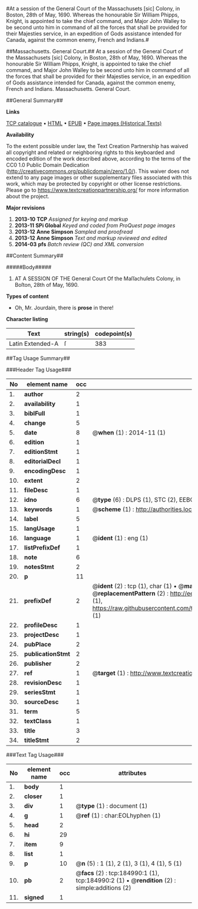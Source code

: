 #At a session of the General Court of the Massachusets [sic] Colony, in Boston, 28th of May, 1690. Whereas the honourable Sir William Phipps, Knight, is appointed to take the chief command, and Major John Walley to be second unto him in command of all the forces that shall be provided for their Majesties service, in an expedition of Gods assistance intended for Canada, against the common enemy, French and Indians.#

##Massachusetts. General Court.##
At a session of the General Court of the Massachusets [sic] Colony, in Boston, 28th of May, 1690. Whereas the honourable Sir William Phipps, Knight, is appointed to take the chief command, and Major John Walley to be second unto him in command of all the forces that shall be provided for their Majesties service, in an expedition of Gods assistance intended for Canada, against the common enemy, French and Indians.
Massachusetts. General Court.

##General Summary##

**Links**

[TCP catalogue](http://www.ota.ox.ac.uk/tcp/)  • 
[HTML](http://tei.it.ox.ac.uk/tcp/Texts-HTML/free/B09/B09498.html)  • 
[EPUB](http://tei.it.ox.ac.uk/tcp/Texts-EPUB/free/B09/B09498.epub) • 
[Page images (Historical Texts)](https://historicaltexts.jisc.ac.uk/eebo-69648757e)

**Availability**

To the extent possible under law, the Text Creation Partnership has waived all copyright and related or neighboring rights to this keyboarded and encoded edition of the work described above, according to the terms of the CC0 1.0 Public Domain Dedication (http://creativecommons.org/publicdomain/zero/1.0/). This waiver does not extend to any page images or other supplementary files associated with this work, which may be protected by copyright or other license restrictions. Please go to https://www.textcreationpartnership.org/ for more information about the project.

**Major revisions**

1. __2013-10__ __TCP__ *Assigned for keying and markup*
1. __2013-11__ __SPi Global__ *Keyed and coded from ProQuest page images*
1. __2013-12__ __Anne Simpson__ *Sampled and proofread*
1. __2013-12__ __Anne Simpson__ *Text and markup reviewed and edited*
1. __2014-03__ __pfs__ *Batch review (QC) and XML conversion*

##Content Summary##

#####Body#####

1. AT A SESSION OF THE General Court Of the Maſſachuſets Colony, in Boſton, 28th of May, 1690.

**Types of content**

  * Oh, Mr. Jourdain, there is **prose** in there!

**Character listing**


|Text|string(s)|codepoint(s)|
|---|---|---|
|Latin Extended-A|ſ|383|

##Tag Usage Summary##

###Header Tag Usage###

|No|element name|occ|attributes|
|---|---|---|---|
|1.|__author__|2||
|2.|__availability__|1||
|3.|__biblFull__|1||
|4.|__change__|5||
|5.|__date__|8| @__when__ (1) : 2014-11 (1)|
|6.|__edition__|1||
|7.|__editionStmt__|1||
|8.|__editorialDecl__|1||
|9.|__encodingDesc__|1||
|10.|__extent__|2||
|11.|__fileDesc__|1||
|12.|__idno__|6| @__type__ (6) : DLPS (1), STC (2), EEBO-CITATION (1), OCLC (1), VID (1)|
|13.|__keywords__|1| @__scheme__ (1) : http://authorities.loc.gov/ (1)|
|14.|__label__|5||
|15.|__langUsage__|1||
|16.|__language__|1| @__ident__ (1) : eng (1)|
|17.|__listPrefixDef__|1||
|18.|__note__|6||
|19.|__notesStmt__|2||
|20.|__p__|11||
|21.|__prefixDef__|2| @__ident__ (2) : tcp (1), char (1)  •  @__matchPattern__ (2) : ([0-9\-]+):([0-9IVX]+) (1), (.+) (1)  •  @__replacementPattern__ (2) : http://eebo.chadwyck.com/downloadtiff?vid=$1&page=$2 (1), https://raw.githubusercontent.com/textcreationpartnership/Texts/master/tcpchars.xml#$1 (1)|
|22.|__profileDesc__|1||
|23.|__projectDesc__|1||
|24.|__pubPlace__|2||
|25.|__publicationStmt__|2||
|26.|__publisher__|2||
|27.|__ref__|1| @__target__ (1) : http://www.textcreationpartnership.org/docs/. (1)|
|28.|__revisionDesc__|1||
|29.|__seriesStmt__|1||
|30.|__sourceDesc__|1||
|31.|__term__|5||
|32.|__textClass__|1||
|33.|__title__|3||
|34.|__titleStmt__|2||


###Text Tag Usage###

|No|element name|occ|attributes|
|---|---|---|---|
|1.|__body__|1||
|2.|__closer__|1||
|3.|__div__|1| @__type__ (1) : document (1)|
|4.|__g__|1| @__ref__ (1) : char:EOLhyphen (1)|
|5.|__head__|2||
|6.|__hi__|29||
|7.|__item__|9||
|8.|__list__|1||
|9.|__p__|10| @__n__ (5) : 1 (1), 2 (1), 3 (1), 4 (1), 5 (1)|
|10.|__pb__|2| @__facs__ (2) : tcp:184990:1 (1), tcp:184990:2 (1)  •  @__rendition__ (2) : simple:additions (2)|
|11.|__signed__|1||
